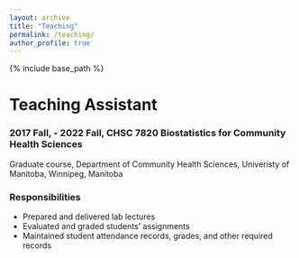 ```yaml
---
layout: archive
title: "Teaching"
permalink: /teaching/
author_profile: true
---
```


{% include base_path %}

Teaching Assistant
=======

### 2017 Fall, - 2022 Fall, CHSC 7820 Biostatistics for Community Health Sciences ###

Graduate course, Department of Community Health Sciences, Univeristy of Manitoba, Winnipeg, Manitoba

### Responsibilities ###
* Prepared and delivered lab lectures 
* Evaluated and graded students’ assignments
* Maintained student attendance records, grades, and other required records